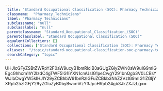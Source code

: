 ```yaml
--- 
 title: "Standard Occupational Classification (SOC): Pharmacy Technicians" 
 classname:  "Pharmacy_Technicians" 
 label: "Pharmacy Technicians" 
 subclassname: "null" 
 subclasslabel: "null" 
 parentclassname: "Standard_Occupational_Classification_(SOC)" 
 parentclasslabel: "Standard Occupational Classification (SOC)" 
 equalentCollections: [] 
 collections: ['Standard Occupational Classification (SOC): Pharmacy Technicians']
 aliases:  "/topic/standard-occupational-classification-soc-pharmacy-technicians"  
 searchCategory: "topic" 
---
```

UHJlcGFyZSBtZWRpY2F0aW9ucyB1bmRlciB0aGUgZGlyZWN0aW9uIG9mIGEgcGhhcm1hY2lzdC4gTWF5IG1lYXN1cmUsIG1peCwgY291bnQgb3V0LCBsYWJlbCwgYW5kIHJlY29yZCBhbW91bnRzIGFuZCBkb3NhZ2VzIG9mIG1lZGljYXRpb25zIGFjY29yZGluZyB0byBwcmVzY3JpcHRpb24gb3JkZXJzLg==